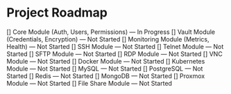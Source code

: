 # Project Roadmap

[] Core Module (Auth, Users, Permissions) — In Progress
[] Vault Module (Credentials, Encryption) — Not Started
[] Monitoring Module (Metrics, Health) — Not Started
[] SSH Module — Not Started
[] Telnet Module — Not Started
[] SFTP Module — Not Started
[] RDP Module — Not Started
[] VNC Module — Not Started
[] Docker Module — Not Started
[] Kubernetes Module — Not Started
[] MySQL — Not Started
[] PostgreSQL — Not Started
[] Redis — Not Started
[] MongoDB — Not Started
[] Proxmox Module — Not Started
[] File Share Module — Not Started
